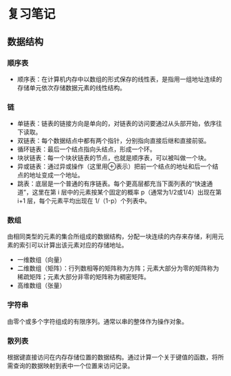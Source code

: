 # 复习笔记

## 数据结构

### 顺序表
* 顺序表：在计算机内存中以数组的形式保存的线性表，是指用一组地址连续的存储单元依次存储数据元素的线性结构。

### 链
* 单链表：链表的链接方向是单向的，对链表的访问要通过从头部开始，依序往下读取。
* 双链表：每个数据结点中都有两个指针，分别指向直接后继和直接前驱。
* 循环链表：最后一个结点指向头结点，形成一个环。
* 块状链表：每一个块状链表的节点，也就是顺序表，可以被叫做一个块。
* 异或链表：通过异或操作（这里用⊕表示）把前一个结点的地址和后一个结点的地址变成一个地址。
* 跳表：底层是一个普通的有序链表。每个更高层都充当下面列表的“快速通道”，这里在第 i 层中的元素按某个固定的概率 p（通常为1/2或1/4）出现在第 i+1 层，每个元素平均出现在 1/（1-p）个列表中。

### 数组
由相同类型的元素的集合所组成的数据结构，分配一块连续的内存来存储，利用元素的索引可以计算出该元素对应的存储地址。
* 一维数组（向量）
* 二维数组（矩阵）：行列数相等的矩阵称为方阵；元素大部分为零的矩阵称为稀疏矩阵；元素大部分非零的矩阵称为稠密矩阵。
* 高维数组（张量）

### 字符串
由零个或多个字符组成的有限序列。通常以串的整体作为操作对象。

### 散列表
根据键直接访问在内存存储位置的数据结构。通过计算一个关于键值的函数，将所需查询的数据映射到表中一个位置来访问记录。
